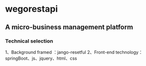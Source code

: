 # wegorestapi
## A micro-business management platform
### Technical selection
1、Background framed ：jango-resetful 
2、Front-end technology：springBoot、js、jquery、html、css


